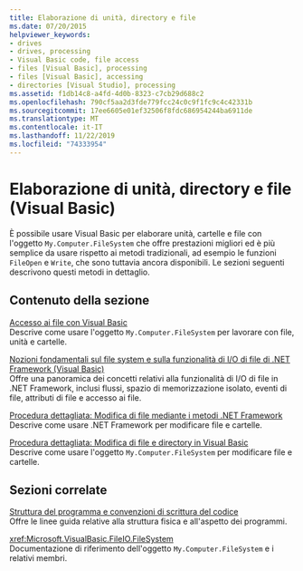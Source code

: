 ```yaml
---
title: Elaborazione di unità, directory e file
ms.date: 07/20/2015
helpviewer_keywords:
- drives
- drives, processing
- Visual Basic code, file access
- files [Visual Basic], processing
- files [Visual Basic], accessing
- directories [Visual Studio], processing
ms.assetid: f1db14c8-a4fd-4d0b-8323-c7cb29d688c2
ms.openlocfilehash: 790cf5aa2d3fde779fcc24c0c9f1fc9c4c42331b
ms.sourcegitcommit: 17ee6605e01ef32506f8fdc686954244ba6911de
ms.translationtype: MT
ms.contentlocale: it-IT
ms.lasthandoff: 11/22/2019
ms.locfileid: "74333954"
---
```

# <a name="processing-drives-directories-and-files-visual-basic"></a>Elaborazione di unità, directory e file (Visual Basic)

È possibile usare Visual Basic per elaborare unità, cartelle e file con l'oggetto `My.Computer.FileSystem` che offre prestazioni migliori ed è più semplice da usare rispetto ai metodi tradizionali, ad esempio le funzioni `FileOpen` e `Write`, che sono tuttavia ancora disponibili. Le sezioni seguenti descrivono questi metodi in dettaglio.  
  
## <a name="in-this-section"></a>Contenuto della sezione  

 [Accesso ai file con Visual Basic](../../../../visual-basic/developing-apps/programming/drives-directories-files/file-access.md)  
 Descrive come usare l'oggetto `My.Computer.FileSystem` per lavorare con file, unità e cartelle.  
  
 [Nozioni fondamentali sul file system e sulla funzionalità di I/O di file di .NET Framework (Visual Basic)](../../../../visual-basic/developing-apps/programming/drives-directories-files/basics-of-net-framework-file-io-and-the-file-system.md)  
 Offre una panoramica dei concetti relativi alla funzionalità di I/O di file in .NET Framework, inclusi flussi, spazio di memorizzazione isolato, eventi di file, attributi di file e accesso ai file.  
  
 [Procedura dettagliata: Modifica di file mediante i metodi .NET Framework](../../../../visual-basic/developing-apps/programming/drives-directories-files/walkthrough-manipulating-files-by-using-net-framework-methods.md)  
 Descrive come usare .NET Framework per modificare file e cartelle.  
  
 [Procedura dettagliata: Modifica di file e directory in Visual Basic](../../../../visual-basic/developing-apps/programming/drives-directories-files/walkthrough-manipulating-files-and-directories.md)  
 Descrive come usare l'oggetto `My.Computer.FileSystem` per modificare file e cartelle.  
  
## <a name="related-sections"></a>Sezioni correlate  

 [Struttura del programma e convenzioni di scrittura del codice](../../../../visual-basic/programming-guide/program-structure/program-structure-and-code-conventions.md)  
 Offre le linee guida relative alla struttura fisica e all'aspetto dei programmi.  
  
 <xref:Microsoft.VisualBasic.FileIO.FileSystem>  
 Documentazione di riferimento dell'oggetto `My.Computer.FileSystem` e i relativi membri.
